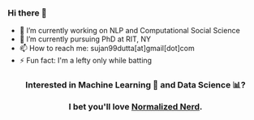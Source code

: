 ### Hi there 👋

<!--
**Suji04/Suji04** is a ✨ _special_ ✨ repository because its `README.md` (this file) appears on your GitHub profile.

Here are some ideas to get you started:

- 🔭 I’m currently working on ...
- 🌱 I’m currently learning ...
- 👯 I’m looking to collaborate on ...
- 🤔 I’m looking for help with ...
- 💬 Ask me about ...
- 📫 How to reach me: sujan99dutta@gmail.com
- 😄 Pronouns: ...
- ⚡ Fun fact: ...
-->

- 🔭 I’m currently working on NLP and Computational Social Science
- 🌱 I’m currently pursuing PhD at RIT, NY
- 📫 How to reach me: sujan99dutta[at]gmail[dot]com
- ⚡ Fun fact: I'm a lefty only while batting

<h3 align='center'> Interested in Machine Learning 🤖 and Data Science 📊?
  
I bet you'll love <a href="https://www.youtube.com/NormalizedNerd"> Normalized Nerd</a>. </h3>
